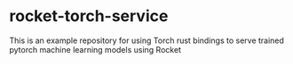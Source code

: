 # rocket-torch-service
This is an example repository for using Torch rust bindings to serve trained pytorch machine learning models using Rocket
